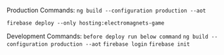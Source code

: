 Production Commands:
`ng build --configuration production --aot`

`firebase deploy --only hosting:electromagnets-game`

Development Commands:
`before deploy run below command`
`ng build --configuration production --aot`
`firebase login`
`firebase init`
